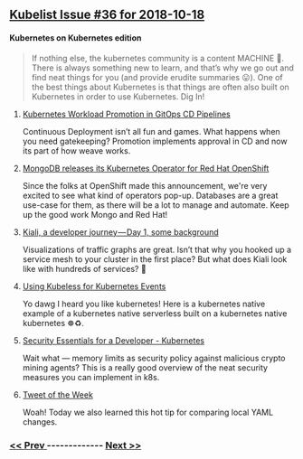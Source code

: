 ## [Kubelist Issue #36 for 2018-10-18](https://kubelist.com/issue/36)

#### Kubernetes on Kubernetes edition

> If nothing else, the kubernetes community is a content MACHINE 🤖. There is always something new to learn, and that’s why we go out and find neat things for you (and provide erudite summaries 😛). One of the best things about Kubernetes is that things are often also built on Kubernetes in order to use Kubernetes. Dig In!

1. [Kubernetes Workload Promotion in GitOps CD Pipelines](https://www.weave.works/blog/kubernetes-workload-promotion-in-gitops-cd-pipelines)

    Continuous Deployment isn’t all fun and games. What happens when you need gatekeeping? Promotion implements approval in CD and now its part of how weave works. 
1. [MongoDB releases its Kubernetes Operator for Red Hat OpenShift](https://blog.openshift.com/mongodb-kubernetes-operator/)

    Since the folks at OpenShift made this announcement, we're very excited to see what kind of operators pop-up. Databases are a great use-case for them, as there will be a lot to manage and automate. Keep up the good work Mongo and Red Hat!
1. [Kiali, a developer journey — Day 1, some background ](https://medium.com/kialiproject/kiali-a-developer-journey-day-1-some-background-cc7c743272dd)

    Visualizations of traffic graphs are great. Isn’t that why you hooked up a service mesh to your cluster in the first place? But what does Kiali look like with hundreds of services? 🤯
1. [Using Kubeless for Kubernetes Events](https://leebriggs.co.uk/blog/2018/10/16/using-kubeless-for-kubernetes-events.html)

    Yo dawg I heard you like kubernetes! Here is a kubernetes native example of a kubernetes native serverless built on a kubernetes native kubernetes ☸️♻️.
1. [Security Essentials for a Developer - Kubernetes](https://www.we45.com/blog/security-essentials-for-a-developer-kubernetes)

    Wait what — memory limits as security policy against malicious crypto mining agents? This is a really good overview of the neat security measures you can implement in k8s.
1. [Tweet of the Week](https://twitter.com/lukeb0nd/status/1052876223267901440)

    Woah! Today we also learned this hot tip for comparing local YAML changes.

### [ << Prev ](kubelist-35.md) ------------- [ Next >> ](kubelist-37.md)